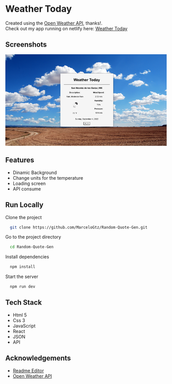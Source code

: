 # Weather Today

Created using the [Open Weather API](https://openweathermap.org/api), thanks!.  
Check out my app running on netlify here: <a href="https://spectacular-medovik-d7b0f4.netlify.app/" target="_blank">Weather Today</a>

## Screenshots

![App Screenshot](./src/assets/images/Weather-SS.png)

## Features

- Dinamic Background
- Change units for the temperature
- Loading screen
- API consume

## Run Locally

Clone the project

```bash
  git clone https://github.com/MarceloGtz/Random-Quote-Gen.git
```

Go to the project directory

```bash
  cd Random-Quote-Gen
```

Install dependencies

```bash
  npm install
```

Start the server

```bash
  npm run dev
```

## Tech Stack

- Html 5
- Css 3
- JavaScript
- React
- JSON
- API

## Acknowledgements

- [Readme Editor](https://readme.so/es)
- [Open Weather API](https://openweathermap.org/api)
